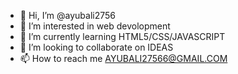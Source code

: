 - 👋 Hi, I’m @ayubali2756
- 👀 I’m interested in web devolopment
- 🌱 I’m currently learning HTML5/CSS/JAVASCRIPT
- 💞️ I’m looking to collaborate on IDEAS
- 📫 How to reach me AYUBALI27566@GMAIL.COM

<!---
ayubali2756/ayubali2756 is a ✨ special ✨ repository because its `README.md` (this file) appears on your GitHub profile.
You can click the Preview link to take a look at your changes.
--->
